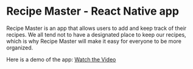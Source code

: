 # Recipe Master - React Native app

Recipe Master is an app that allows users to add and keep track of their recipes. We all tend not to have a designated place to keep our recipes, which is why Recipe Master will make it easy for everyone to be more organized.

Here is a demo of the app:
[Watch the Video](https://github.com/ersi012/Recipe-Master/assets/123680441/6640770d-363e-4a2a-882d-a0b8dcb72451)




